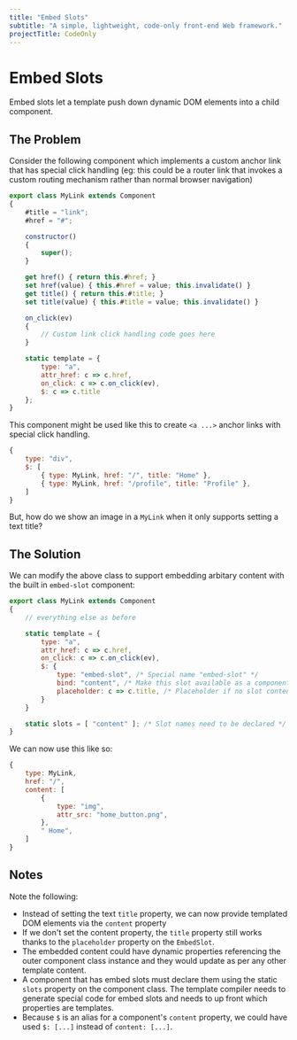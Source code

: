 ```yaml
---
title: "Embed Slots"
subtitle: "A simple, lightweight, code-only front-end Web framework."
projectTitle: CodeOnly
---
```

# Embed Slots

Embed slots let a template push down dynamic DOM elements into a child
component.


## The Problem

Consider the following component which implements a custom anchor 
link that has special click handling (eg: this could be a router link
that invokes a custom routing mechanism rather than normal browser navigation)

```js
export class MyLink extends Component
{
    #title = "link";
    #href = "#";

    constructor()
    {
        super();
    }

    get href() { return this.#href; }
    set href(value) { this.#href = value; this.invalidate() }
    get title() { return this.#title; }
    set title(value) { this.#title = value; this.invalidate() }

    on_click(ev)
    {
        // Custom link click handling code goes here
    }

    static template = {
        type: "a",
        attr_href: c => c.href,
        on_click: c => c.on_click(ev),
        $: c => c.title
    };
}
```

This component might be used like this to create `<a ...>` anchor
links with special click handling.

```js
{
    type: "div",
    $: [
        { type: MyLink, href: "/", title: "Home" },
        { type: MyLink, href: "/profile", title: "Profile" },
    ]
}
```

But, how do we show an image in a `MyLink` when it only supports 
setting a text title?



## The Solution

We can modify the above class to support embedding arbitary content 
with the built in `embed-slot` component:

```js
export class MyLink extends Component
{
    // everything else as before

    static template = {
        type: "a",
        attr_href: c => c.href,
        on_click: c => c.on_click(ev),
        $: {
            type: "embed-slot", /* Special name "embed-slot" */
            bind: "content", /* Make this slot available as a component property */
            placeholder: c => c.title, /* Placeholder if no slot content */
        }
    }

    static slots = [ "content" ]; /* Slot names need to be declared */
}
```

We can now use this like so:

```js
{
    type: MyLink, 
    href: "/", 
    content: [
        {
            type: "img",
            attr_src: "home_button.png",
        },
        " Home",
    ]
}
```

## Notes

Note the following:

* Instead of setting the text `title` property, we can now provide
  templated DOM elements via the `content` property
* If we don't set the content property, the `title` property still 
  works thanks to the `placeholder` property on the `EmbedSlot`.
* The embedded content could have dynamic properties referencing the 
  outer component class instance and they would update as per any 
  other template content.
* A component that has embed slots must declare them using the static
  `slots` property on the component class.  The template compiler
  needs to generate special code for embed slots and needs to up front
  which properties are templates.
* Because `$` is an alias for a component's `content` property, we
  could have used `$: [...]` instead of `content: [...]`.


